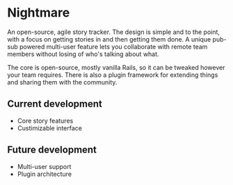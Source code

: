 # Nightmare

An open-source, agile story tracker. The design is simple and to the
point, with a focus on getting stories in and then getting them done. A
unique pub-sub powered multi-user feature lets you collaborate with
remote team members without losing of who's talking about what.

The core is open-source, mostly vanilla Rails, so it can be tweaked
however your team requires. There is also a plugin framework for
extending things and sharing them with the community.


## Current development

* Core story features
* Custimizable interface


## Future development

* Multi-user support
* Plugin architecture
